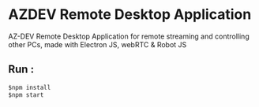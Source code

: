 # AZDEV Remote Desktop Application
 AZ-DEV Remote Desktop Application for remote streaming and controlling other PCs, made with Electron JS, webRTC & Robot JS

## Run : 
  ```cmd
 $npm install
 $npm start
```

  
